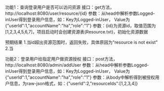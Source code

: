 功能1：查询登录用户是否可以访问资源
接口：get方法，http://localhost:8080/user/resource/{id} 
参数：从head中解析参数Logged-inUser得到登录用户信息，如：Key为Logged-inUser， Value为{"userId":1,"accountName":"ha","role":"1"}
参数：{id}为资源id，取值范围为[1,2,3,4,5,6,7]，项目启动时会创建资源表(Resource.txt)，初始化资源数据

预期结果
1.当id超出资源范围时，返回失败，具体原因为"resource is not exist"
2.当



功能2：登录用户给指定用户做资源授权
接口：post方法，http://localhost:8080/admin/addUser
参数：从head中解析参数Logged-inUser得到登录用户信息，如：Key为Logged-inUser， Value为{"userId":1,"accountName":"ha","role":"1"}
参数：从body中解析得到被授权用户信息，为raw-json格式，如：{"userId":2,"resourceIds":[1,2,3,4]}
